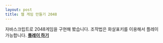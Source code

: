 ```yaml
---
layout: post
title: 웹 게임 만들기 2048
---
```

자바스크립트로 2048게임을 구현해 봤습니다.
조작법은 화살표키를 이용해서 플레이 가능합니다.
[**플레이 하기**](..\game\2048\2048.html)